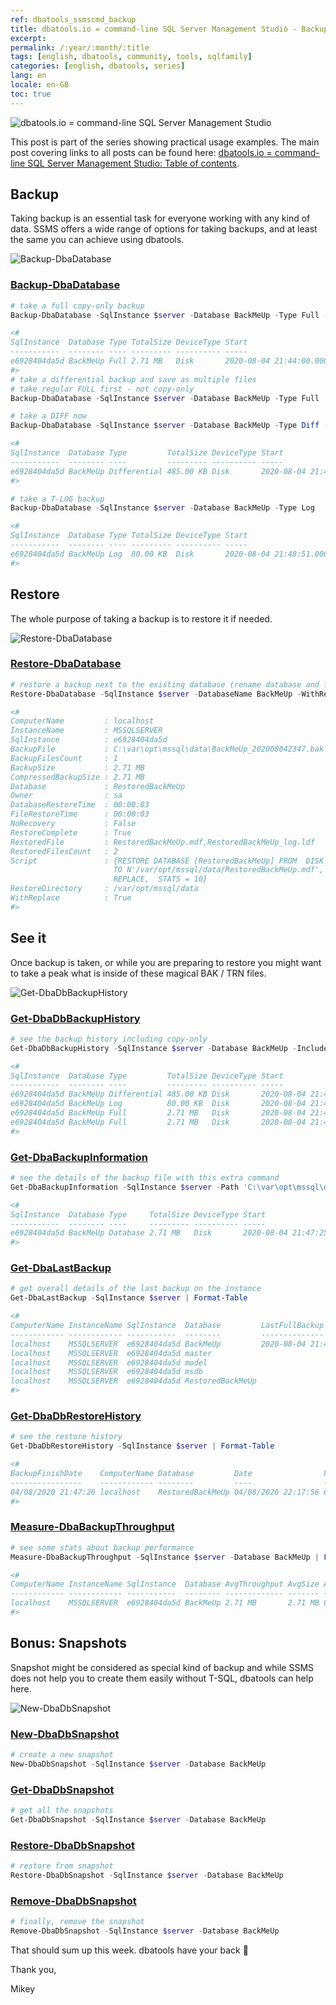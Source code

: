 ```yaml
---
ref: dbatools_ssmscmd_backup
title: dbatools.io = command-line SQL Server Management Studio - Backup-Restore
excerpt: 
permalink: /:year/:month/:title
tags: [english, dbatools, community, tools, sqlfamily]
categories: [english, dbatools, series]
lang: en
locale: en-GB
toc: true
---
```


![dbatools.io = command-line SQL Server Management Studio](dbatools_ssmscmd.png)

This post is part of the series showing practical usage examples. The main post covering links to all posts can be found here: [dbatools.io = command-line SQL Server Management Studio: Table of contents](https://www.bronowski.it/blog/2020/06/dbatools-io-command-line-sql-server-management-studio-table-of-contents/).

## Backup

Taking backup is an essential task for everyone working with any kind of data. SSMS offers a wide range of options for taking backups, and at least the same you can achieve using dbatools.

![Backup-DbaDatabase](dbatools_ssmscmd_0601_backup.png)

### [Backup-DbaDatabase](https://docs.dbatools.io/#Backup-DbaDatabase)

```powershell
# take a full copy-only backup
Backup-DbaDatabase -SqlInstance $server -Database BackMeUp -Type Full -CopyOnly -CompressBackup

<#
SqlInstance  Database Type TotalSize DeviceType Start                   Duration End                    
-----------  -------- ---- --------- ---------- -----                   -------- ---                    
e6928404da5d BackMeUp Full 2.71 MB   Disk       2020-08-04 21:44:00.000 00:00:01 2020-08-04 21:44:01.000
#>
# take a differential backup and save as multiple files
# take regular FULL first - not copy-only
Backup-DbaDatabase -SqlInstance $server -Database BackMeUp -Type Full
```

```powershell
# take a DIFF now
Backup-DbaDatabase -SqlInstance $server -Database BackMeUp -Type Diff -FileCount 2

<#
SqlInstance  Database Type         TotalSize DeviceType Start                   Duration End                    
-----------  -------- ----         --------- ---------- -----                   -------- ---                    
e6928404da5d BackMeUp Differential 485.00 KB Disk       2020-08-04 21:47:30.000 00:00:01 2020-08-04 21:47:31.000
#>
```

```powershell
# take a T-LOG backup
Backup-DbaDatabase -SqlInstance $server -Database BackMeUp -Type Log

<#
SqlInstance  Database Type TotalSize DeviceType Start                   Duration End                    
-----------  -------- ---- --------- ---------- -----                   -------- ---                    
e6928404da5d BackMeUp Log  80.00 KB  Disk       2020-08-04 21:48:51.000 00:00:00 2020-08-04 21:48:51.000
#>
```

## Restore

The whole purpose of taking a backup is to restore it if needed.

![Restore-DbaDatabase](dbatools_ssmscmd_0602_restore.png)

### [Restore-DbaDatabase](https://docs.dbatools.io/#Restore-DbaDatabase)

```powershell
# restore a backup next to the existing database (rename database and files)
Restore-DbaDatabase -SqlInstance $server -DatabaseName BackMeUp -WithReplace -Path 'C:\var\opt\mssql\data\BackMeUp_202008042347.bak' -RestoredDatabaseNamePrefix Restored -ReplaceDbNameInFile

<#
ComputerName         : localhost
InstanceName         : MSSQLSERVER
SqlInstance          : e6928404da5d
BackupFile           : C:\var\opt\mssql\data\BackMeUp_202008042347.bak
BackupFilesCount     : 1
BackupSize           : 2.71 MB
CompressedBackupSize : 2.71 MB
Database             : RestoredBackMeUp
Owner                : sa
DatabaseRestoreTime  : 00:00:03
FileRestoreTime      : 00:00:03
NoRecovery           : False
RestoreComplete      : True
RestoredFile         : RestoredBackMeUp.mdf,RestoredBackMeUp_log.ldf
RestoredFilesCount   : 2
Script               : {RESTORE DATABASE [RestoredBackMeUp] FROM  DISK = N'C:\var\opt\mssql\data\BackMeUp_202008042347.bak' WITH  FILE = 1,  MOVE N'BackMeUp' 
                       TO N'/var/opt/mssql/data/RestoredBackMeUp.mdf',  MOVE N'BackMeUp_log' TO N'/var/opt/mssql/data/RestoredBackMeUp_log.ldf',  NOUNLOAD,  
                       REPLACE,  STATS = 10}
RestoreDirectory     : /var/opt/mssql/data
WithReplace          : True
#>
```

## See it

Once backup is taken, or while you are preparing to restore you might want to take a peak what is inside of these magical BAK / TRN files.

![Get-DbaDbBackupHistory](dbatools_ssmscmd_0603_history.png)

### [Get-DbaDbBackupHistory](https://docs.dbatools.io/#Get-DbaDbBackupHistory)

```powershell
# see the backup history including copy-only
Get-DbaDbBackupHistory -SqlInstance $server -Database BackMeUp -IncludeCopyOnly

<#
SqlInstance  Database Type         TotalSize DeviceType Start                   Duration End                    
-----------  -------- ----         --------- ---------- -----                   -------- ---                    
e6928404da5d BackMeUp Differential 485.00 KB Disk       2020-08-04 21:47:30.000 00:00:01 2020-08-04 21:47:31.000
e6928404da5d BackMeUp Log          80.00 KB  Disk       2020-08-04 21:48:51.000 00:00:00 2020-08-04 21:48:51.000
e6928404da5d BackMeUp Full         2.71 MB   Disk       2020-08-04 21:47:25.000 00:00:01 2020-08-04 21:47:26.000
e6928404da5d BackMeUp Full         2.71 MB   Disk       2020-08-04 21:44:00.000 00:00:01 2020-08-04 21:44:01.000
#>
```

### [Get-DbaBackupInformation](https://docs.dbatools.io/#Get-DbaBackupInformation)

```powershell
# see the details of the backup file with this extra command
Get-DbaBackupInformation -SqlInstance $server -Path 'C:\var\opt\mssql\data\BackMeUp_202008042347.bak'

<#
SqlInstance  Database Type     TotalSize DeviceType Start                   Duration End                    
-----------  -------- ----     --------- ---------- -----                   -------- ---                    
e6928404da5d BackMeUp Database 2.71 MB   Disk       2020-08-04 21:47:25.000 00:00:01 2020-08-04 21:47:26.000
#>
```

### [Get-DbaLastBackup](https://docs.dbatools.io/#Get-DbaLastBackup)

```powershell
# get overall details of the last backup on the instance
Get-DbaLastBackup -SqlInstance $server | Format-Table

<#
ComputerName InstanceName SqlInstance  Database         LastFullBackup          LastDiffBackup          LastLogBackup          
------------ ------------ -----------  --------         --------------          --------------          -------------          
localhost    MSSQLSERVER  e6928404da5d BackMeUp         2020-08-04 21:47:26.000 2020-08-04 21:47:31.000 2020-08-04 21:48:51.000
localhost    MSSQLSERVER  e6928404da5d master                                                                                  
localhost    MSSQLSERVER  e6928404da5d model                                                                                   
localhost    MSSQLSERVER  e6928404da5d msdb                                                                                    
localhost    MSSQLSERVER  e6928404da5d RestoredBackMeUp     
#>
```

### [Get-DbaDbRestoreHistory](http://docs.dbatools.io/#Get-DbaDbRestoreHistory)

```powershell
# see the restore history
Get-DbaDbRestoreHistory -SqlInstance $server | Format-Table

<#
BackupFinishDate    ComputerName Database         Date                From                                            InstanceName RestoreType SqlInstance  To  
----------------    ------------ --------         ----                ----                                            ------------ ----------- -----------  --  
04/08/2020 21:47:26 localhost    RestoredBackMeUp 04/08/2020 22:17:56 C:\var\opt\mssql\data\BackMeUp_202008042347.bak MSSQLSERVER  Database    e6928404da5d /...
#>
```

### [Measure-DbaBackupThroughput](http://docs.dbatools.io/#Measure-DbaBackupThroughput)

```powershell
# see some stats about backup performance
Measure-DbaBackupThroughput -SqlInstance $server -Database BackMeUp | FT

<#
ComputerName InstanceName SqlInstance  Database AvgThroughput AvgSize AvgDuration MinThroughput MaxThroughput MinBackupDate          
------------ ------------ -----------  -------- ------------- ------- ----------- ------------- ------------- -------------          
localhost    MSSQLSERVER  e6928404da5d BackMeUp 2.71 MB       2.71 MB 00:00:01    2.71 MB       2.71 MB       2020-08-04 21:47:25.000
#>
```

## Bonus: Snapshots

Snapshot might be considered as special kind of backup and while SSMS does not help you to create them easily without T-SQL, dbatools can help here.

![New-DbaDbSnapshot](dbatools_ssmscmd_0604_snapshot.png)

### [New-DbaDbSnapshot](https://docs.dbatools.io/#New-DbaDbSnapshot)

```powershell
# create a new snapshot
New-DbaDbSnapshot -SqlInstance $server -Database BackMeUp
```

### [Get-DbaDbSnapshot](https://docs.dbatools.io/#Get-DbaDbSnapshot)

```powershell
# get all the snapshots 
Get-DbaDbSnapshot -SqlInstance $server -Database BackMeUp
```

### [Restore-DbaDbSnapshot](https://docs.dbatools.io/#Restore-DbaDbSnapshot)

```powershell
# restore from snapshot
Restore-DbaDbSnapshot -SqlInstance $server -Database BackMeUp
```

### [Remove-DbaDbSnapshot](https://docs.dbatools.io/#Remove-DbaDbSnapshot)

```powershell
# finally, remove the snapshot
Remove-DbaDbSnapshot -SqlInstance $server -Database BackMeUp
```

That should sum up this week. dbatools have your back 🙂

Thank you,

Mikey
